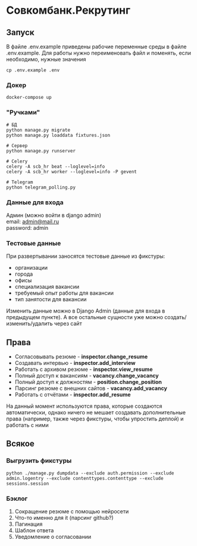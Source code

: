 # Совкомбанк.Рекрутинг

## Запуск

В файле .env.example приведены рабочие переменные среды в файле .env.example. Для работы нужно переименовать файл и поменять, если необходимо, нужные значения

```
cp .env.example .env
```

### Докер

```
docker-compose up
```

### "Ручками"

```
# БД
python manage.py migrate
python manage.py loaddata fixtures.json

# Сервер
python manage.py runserver

# Celery
celery -A scb_hr beat --loglevel=info
celery -A scb_hr worker --loglevel=info -P gevent

# Telegram
python telegram_polling.py
```

### Данные для входа

Админ (можно войти в django admin)  
email: admin@mail.ru  
password:  admin

### Тестовые данные

При развертывании заносятся тестовые данные из фикстуры:

* организации
* города
* офисы
* специализация вакансии
* требуемый опыт работы для вакансии
* тип занятости для вакансии

Изменить данные можно в Django Admin (данные для входа в предыдущем пункте). А все остальные сущности уже можно
создать/изменить/удалить через сайт

## Права

* Согласовывать резюме - **inspector.change_resume**
* Создавать интервью - **inspector.add_interview**
* Работать с архивом резюме - **inspector.view_resume**
* Полный доступ к вакансиям - **vacancy.change_vacancy**
* Полный доступ к должностям - **position.change_position**
* Парсинг резюме с внешних сайтов - **vacancy.add_vacancy**
* Работать с отчётами - **inspector.add_resume**

На данный момент используются права, которые создаются автоматически, однако ничего не мешает создавать дополнительные права (например, также через фикстуры, чтобы упростить деплой) и работать с ними

## Всякое

### Выгрузить фикстуры

```
python ./manage.py dumpdata --exclude auth.permission --exclude admin.logentry --exclude contenttypes.contenttype --exclude sessions.session
```

### Бэклог

1) Сокращение резюме с помощью нейросети
2) Что-то именно для it (парсинг github?)
3) Пагинация
4) Шаблон ответа
5) Уведомление о согласовании
